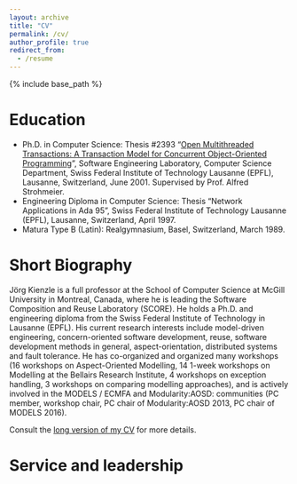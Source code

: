 ```yaml
---
layout: archive
title: "CV"
permalink: /cv/
author_profile: true
redirect_from:
  - /resume
---
```


{% include base_path %}

Education
======
* Ph.D. in Computer Science: Thesis #2393 “[Open Multithreaded Transactions: A Transaction Model for Concurrent Object-Oriented Programming](https://infoscience.epfl.ch/record/32869?ln=en)”, Software Engineering Laboratory, Computer Science Department, Swiss Federal Institute of Technology Lausanne (EPFL), Lausanne, Switzerland, June 2001. Supervised by Prof. Alfred Strohmeier.
* Engineering Diploma in Computer Science: Thesis “Network Applications in Ada 95”, Swiss Federal Institute of Technology Lausanne (EPFL), Lausanne, Switzerland, April 1997.
* Matura Type B (Latin): Realgymnasium, Basel, Switzerland, March 1989.

Short Biography
======
Jörg Kienzle is a full professor at the School of Computer Science at McGill University in Montreal, Canada, where he is leading the Software Composition and Reuse Laboratory (SCORE). He holds a Ph.D. and engineering diploma from the Swiss Federal Institute of Technology in Lausanne (EPFL). His current research interests include model-driven engineering, concern-oriented software development, reuse, software development methods in general, aspect-orientation, distributed systems and fault tolerance. He has co-organized and organized many workshops (16 workshops on Aspect-Oriented Modelling, 14 1-week workshops on Modelling at the Bellairs Research Institute, 4 workshops on exception handling, 3 workshops on comparing modelling approaches), and is actively involved in the MODELS / ECMFA and Modularity:AOSD:<Programming> communities (PC member, workshop chair, PC chair of Modularity:AOSD 2013, PC chair of MODELS 2016).

Consult the [long version of my CV](files/cv.pdf) for more details.
  

Service and leadership
======

